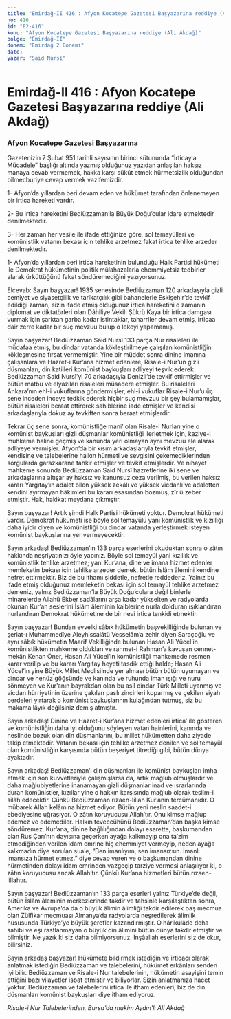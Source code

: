 ```yaml
---
title: "Emirdağ-II 416 : Afyon Kocatepe Gazetesi Başyazarına reddiye (Ali Akdağ)"
no: 416
id: "E2-416"
konu: "Afyon Kocatepe Gazetesi Başyazarına reddiye (Ali Akdağ)"
bolge: "Emirdağ-II"
donem: "Emirdağ 2 Dönemi"
date: 
yazar: "Said Nursî"
---
```


# Emirdağ-II 416 : Afyon Kocatepe Gazetesi Başyazarına reddiye (Ali Akdağ)

### Afyon Kocatepe Gazetesi Başyazarına

Gazetenizin 7 Şubat 951 tarihli sayısının birinci sütununda “İrticayla Mücadele” başlığı altında yazmış olduğunuz yazıdan anlaşılan haksız manaya cevab vermemek, hakka karşı sükût etmek hürmetsizlik olduğundan bilmecburiye cevap vermek vazifemizdir.

1- Afyon’da yıllardan beri devam eden ve hükümet tarafından önlenemeyen bir irtica hareketi vardır.

2- Bu irtica hareketini Bediüzzaman’la Büyük Doğu’cular idare etmektedir denilmektedir.

3- Her zaman her vesile ile ifade ettiğinize göre, sol temayülleri ve komünistlik vatanın bekası için tehlike arzetmez fakat irtica tehlike arzeder denilmektedir.

1- Afyon’da yıllardan beri irtica hareketinin bulunduğu Halk Partisi hükümeti ile Demokrat hükümetinin politik mülahazalarla ehemmiyetsiz tedbirler alarak ürküttüğünü fakat söndüremediğini yazıyorsunuz.

Elcevab: Sayın başyazar! 1935 senesinde Bediüzzaman 120 arkadaşıyla gizli cemiyet ve siyasetçilik ve tarîkatçılık gibi bahanelerle Eskişehir’de tevkif edildiği zaman, sizin ifade etmiş olduğunuz irtica hareketini o zamanın diplomat ve diktatörleri olan Dâhiliye Vekili Şükrü Kaya bir irtica damgası vurmak için şarktan garba kadar istintaklar, taharriler devam etmiş, irticaa dair zerre kadar bir suç mevzuu bulup o lekeyi yapamamış.

Sayın başyazar! Bediüzzaman Said Nursî 133 parça Nur risaleleri ile müdafaa etmiş, bu dindar vatanda kökleştirilmeye çalışılan komünistliğin kökleşmesine fırsat vermemiştir. Yine bir müddet sonra dinine imanına çalışanlara ve Hazret-i Kur’ana hizmet edenlere, Risale-i Nur’un gizli düşmanları, din katilleri komünist baykuşları adliyeyi teşvik ederek Bediüzzaman Said Nursî’yi 70 arkadaşıyla Denizli’de tevkif ettirmişler ve bütün matbu ve elyazıları risaleleri müsadere etmişler. Bu risaleleri Ankara’nın ehl-i vukuflarına göndermişler, ehl-i vukuflar Risale-i Nur’u üç sene inceden inceye tedkik ederek hiçbir suç mevzuu bir şey bulamamışlar, bütün risaleleri beraat ettirerek sahiblerine iade etmişler ve kendisi arkadaşlarıyla dokuz ay tevkiften sonra beraat etmişlerdir.

Tekrar üç sene sonra, komünistliğe mani’ olan Risale-i Nurları yine o komünist baykuşları gizli düşmanlar komünistliği ilerletmek için, kaziye-i muhkeme haline geçmiş ve kanunda yeri olmayan aynı mevzuu ele alarak adliyeye vermişler. Afyon’da bir kısım arkadaşlarıyla tevkif etmişler, kendisine ve talebelerine halkın hürmeti ve sevgisini çekemediklerinden sorgularda garazkârane tahkir etmişler ve tevkif etmişlerdir. Ve nihayet mahkeme sonunda Bediüzzaman Said Nursî hazretlerine iki sene ve arkadaşlarına altışar ay haksız ve kanunsuz ceza verilmiş, bu verilen haksız kararı Yargıtay’ın adalet bilen yüksek zekâlı ve yüksek vicdanlı ve adaletten kendini ayırmayan hâkimleri bu kararı esasından bozmuş, zîr ü zeber etmiştir. Hak, hakikat meydana çıkmıştır.

Sayın başyazar! Artık şimdi Halk Partisi hükümeti yoktur. Demokrat hükümeti vardır. Demokrat hükümeti ise böyle sol temayülü yani komünistlik ve kızıllığı daha iyidir diyen ve komünistliği bu dindar vatanda yerleştirmek isteyen komünist baykuşlarına yer vermeyecektir.

Sayın arkadaş! Bediüzzaman’ın 133 parça eserlerini okuduktan sonra o zâtın hakkında neşriyatınızı öyle yapınız. Böyle sol temayül yani kızıllık ve komünistlik tehlike arzetmez; yani Kur’ana, dine ve imana hizmet edenler memleketin bekası için tehlike arzeder demek, bütün İslâm âlemini kendine nefret ettirmektir. Biz de bu ithamı şiddetle, nefretle reddederiz. Yalnız bu ifade etmiş olduğunuz memleketin bekası için sol temayül tehlike arzetmez demeniz, yalnız Bediüzzaman’la Büyük Doğu’culara değil binlerle minarelerde Allahü Ekber sadâlarını arşa kadar yükselten ve radyolarda okunan Kur’an seslerini İslâm âleminin kalblerine nurla dolduran ışıklandıran nurlandıran Demokrat hükümetine de bir nevi irtica tenkidi etmektir.

Sayın başyazar! Bundan evvelki sâbık hükümetin başvekilliğinde bulunan ve şeriat-ı Muhammedîye Aleyhissalâtü Vesselâm’a zehir diyen Saraçoğlu ve aynı sâbık hükümetin Maarif Vekilliğinde bulunan Hasan Ali Yücel’in komünistlikten mahkeme oldukları ve rahmet-i Rahman’a kavuşan cennet-mekân Kenan Öner, Hasan Ali Yücel’in komünistliği mahkemede resmen karar verilip ve bu kararı Yargıtay heyeti tasdik ettiği halde; Hasan Ali Yücel’in yine Büyük Millet Meclisi’nde yer alması bütün bütün uyumayan ve dindar ve henüz göğsünde ve kanında ve ruhunda iman ışığı ve nuru sönmeyen ve Kur’anın bayrakdarı olan bu asil dindar Türk Milleti uyanmış ve vicdan hürriyetinin üzerine çakılan paslı zincirleri koparmış ve çekilen siyah perdeleri yırtarak o komünist baykuşlarının kulağından tutmuş, siz bu makama lâyık değilsiniz demiş atmıştır.

Sayın arkadaş! Dinine ve Hazret-i Kur’ana hizmet edenleri irtica’ ile gösteren ve komünistliğin daha iyi olduğunu söyleyen vatan hainlerini, kanında ve neslinde bozuk olan din düşmanlarını, bu millet hükümetten daha ziyade takip etmektedir. Vatanın bekası için tehlike arzetmez denilen ve sol temayül olan komünistliğin karşısında bütün beşeriyet titrediği gibi, bütün dünya ayaktadır.

Sayın arkadaş! Bediüzzaman’ı din düşmanları ile komünist baykuşları imha etmek için son kuvvetleriyle çalışmışlarsa da, artık mağlub olmuşlardır ve daha mağlubiyetlerine inanamayan gizli düşmanlar inad ve ısrarlarında duran komünistler, kızıllar yine o hakkın karşısında mağlub olarak teslim-i silâh edecektir. Çünkü Bediüzzaman rızaen-lillah Kur’anın tercümanıdır. O mübarek Allah kelâmına hizmet ediyor. Bütün yeni neslin saadet-i ebediyesine uğraşıyor. O zâtın koruyucusu Allah’tır. Onu kimse mağlup edemez ve edemediler. Halkın teveccühünü Bediüzzaman’dan başka kimse söndüremez. Kur’ana, dinine bağlılığından dolayı esarette, başkumandan olan Rus Çarı’nın dayısına geçerken ayağa kalkmayıp ona ta’zim etmediğinden verilen idam emrine hiç ehemmiyet vermeyip, neden ayağa kalkmadın diye sorulan suale, “Ben imanlıyım, sen imansızsın. İmanlı imansıza hürmet etmez.” diye cevap veren ve o başkumandan dinine hürmetinden dolayı idam emrinden vazgeçip tarziye vermesi anlaşılıyor ki, o zâtın koruyucusu ancak Allah’tır. Çünkü Kur’ana hizmetleri bütün rızaen-lillahtır.

Sayın başyazar! Bediüzzaman’ın 133 parça eserleri yalnız Türkiye’de değil, bütün İslâm âleminin merkezlerinde takdir ve tahsinle karşılaştıktan sonra, Amerika ve Avrupa’da da o büyük âlimin âlimliği takdir edilerek baş mecmua olan Zülfikar mecmuası Almanya’da radyolarda neşredilerek âlimlik hususunda Türkiye’ye büyük şerefler kazandırmıştır. O hârikulâde deha sahibi ve eşi rastlanmayan o büyük din âlimini bütün dünya takdir etmiştir ve bilmiştir. Ne yazık ki siz daha bilmiyorsunuz. İnşâallah eserlerini siz de okur, bilirsiniz.

Sayın arkadaş başyazar! Hükümete bildirmek istediğin ve irticacı olarak anlatmak istediğin Bediüzzaman ve talebelerini, hükümet erkânları senden iyi bilir. Bediüzzaman ve Risale-i Nur talebelerinin, hükümetin asayişini temin ettiğini bazı vilayetler isbat etmiştir ve biliyorlar. Sizin anlatmanıza hacet yoktur. Bediüzzaman ve talebelerini irtica ile itham edenleri, biz de din düşmanları komünist baykuşları diye itham ediyoruz.

*Risale-i Nur Talebelerinden,*
*Bursa’da mukim Aydın’lı*
*Ali Akdağ*
